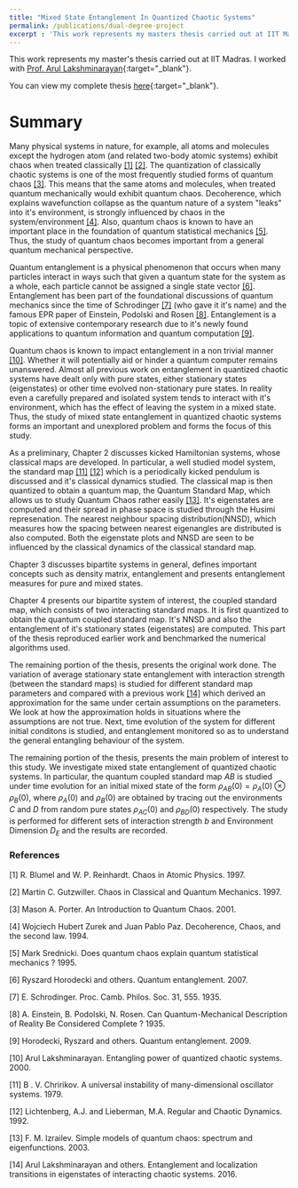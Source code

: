 ```yaml
---
title: "Mixed State Entanglement In Quantized Chaotic Systems"
permalink: /publications/dual-degree-project
excerpt : 'This work represents my masters thesis carried out at IIT Madras. We study the connections between chaos and quantum entanglement. In particular, we study mixed state entanglement in quantized chaotic systems, which forms an important and unexplored problem, with possible implications for quantum computing.'
---
```

<!-- date : 2016-06-03 -->
This work represents my master's thesis carried out at IIT Madras. I worked with [Prof. Arul Lakshminarayan](https://sites.google.com/view/arulakshminarayan){:target="_blank"}.

You can view my complete thesis [here](https://drive.google.com/file/d/1Shu4J47R_wIqWh6opb5N7-mZth3mWA3c/view){:target="_blank"}.

# Summary
Many physical systems in nature, for example, all atoms and molecules except the hydrogen atom (and related two-body atomic systems) exhibit chaos when treated classically [[1]](#1) [[2]](#2). The quantization of classically chaotic systems is one of the most frequently studied forms of quantum chaos [[3]](#3). This means that the same atoms and molecules, when treated quantum mechanically would exhibit quantum chaos. Decoherence, which explains wavefunction collapse as the quantum nature of a system "leaks" into it's environment, is strongly influenced by chaos in the system/environment [[4]](#4). Also, quantum chaos is known to have an important place in the foundation of quantum statistical mechanics [[5]](#5). Thus, the study of quantum chaos becomes important from a general quantum mechanical perspective.  

Quantum entanglement is a physical phenomenon that occurs when many particles interact in ways such that given a quantum state for the system as a whole, each particle cannot be assigned a single state vector [[6]](#6). Entanglement has been part of the foundational discussions of quantum mechanics since the time of Schrodinger [[7]](#7) (who gave it it's name) and the famous EPR paper of Einstein, Podolski and Rosen [[8]](#8). Entanglement is a topic of extensive contemporary research due to it's newly found applications to quantum information and quantum computation [[9]](#9).

Quantum chaos is known to impact entanglement in a non trivial manner [[10]](#10). Whether it will potentially aid or hinder a quantum computer remains unanswered. Almost all previous work on entanglement in quantized chaotic systems have dealt only with pure states, either stationary states (eigenstates) or other time evolved non-stationary pure states. In reality even a carefully prepared and isolated system tends to interact with it's environment, which has the effect of leaving the system in a mixed state. Thus, the study of mixed state entanglement in quantized chaotic systems forms an important and unexplored problem and forms the focus of this study. 

As a preliminary, Chapter 2 discusses kicked Hamiltonian systems, whose classical maps are developed. In particular, a well studied model system, the standard map [[11]](#11) [[12]](#12) which is a periodically kicked pendulum is discussed and it's classical dynamics studied. The classical map is then quantized to obtain a quantum map, the Quantum Standard Map, which allows us to study Quantum Chaos rather easily [[13]](#13). It's eigenstates are computed and their spread in phase space is studied through the Husimi represenation. The nearest neighbour spacing distribution(NNSD), which measures how the spacing between nearest eigenangles are distributed is also computed. Both the eigenstate plots and NNSD are seen to be influenced by the classical dynamics of the classical standard map. 

Chapter 3 discusses bipartite systems in general, defines important concepts such as density matrix, entanglement and presents entanglement measures for pure and mixed states.

Chapter 4 presents our bipartite system of interest, the coupled standard map, which consists of two interacting standard maps. It is first quantized to obtain the quantum coupled standard map. It's NNSD and also the entanglement of it's stationary states (eigenstates) are computed. This part of the thesis reproduced earlier work and benchmarked the numerical algorithms used.

The remaining portion of the thesis, presents the original work done. The variation of average stationary state entanglement with interaction strength (between the standard maps) is studied for different standard map parameters and compared with a previous work [[14]](#14) which derived an approximation for the same under certain assumptions on the parameters. We look at how the approximation holds in situations where the assumptions are not true. Next, time evolution of the system for different initial conditons is studied, and entanglement monitored so as to understand the general entangling behaviour of the system. 

The remaining portion of the thesis, presents the main problem of interest to this study. We investigate mixed state entanglement of quantized chaotic systems. In particular, the quantum coupled standard map $AB$ is studied under time evolution for an initial mixed state of the form $\rho_{AB}(0)=\rho_{A}(0) \otimes \rho_{B}(0)$, where $\rho_{A}(0)$ and $\rho_{B}(0)$ are obtained by tracing out the environments $C$ and $D$ from random pure states $\rho_{AC}(0)$ and $\rho_{BD}(0)$ respectively. The study is performed for different sets of interaction strength $b$ and Environment Dimension $D_{E}$ and the results are recorded.

### References
<a id="1">[1]</a>
R. Blumel and W. P. Reinhardt.
Chaos in Atomic Physics. 1997.

<a id="2">[2]</a>
Martin C. Gutzwiller.
Chaos  in  Classical  and  Quantum  Mechanics. 1997.

<a id="3">[3]</a>
Mason A. Porter.
An Introduction to Quantum Chaos. 2001.

<a id="4">[4]</a>
Wojciech Hubert Zurek and Juan Pablo Paz.
Decoherence, Chaos, and the second law. 1994.

<a id="5">[5]</a>
Mark Srednicki.
Does quantum chaos explain quantum statistical mechanics ? 1995.

<a id="6">[6]</a>
Ryszard Horodecki and others.
Quantum entanglement. 2007.

<a id="7">[7]</a>
E. Schrodinger.
Proc. Camb. Philos. Soc. 31, 555. 1935.

<a id="8">[8]</a>
A. Einstein, B. Podolski, N. Rosen.
Can Quantum-Mechanical Description of Reality Be Considered Complete ? 1935.

<a id="9">[9]</a>
Horodecki, Ryszard and others.
Quantum entanglement. 2009.

<a id="10">[10]</a>
Arul Lakshminarayan.
Entangling power of quantized chaotic systems. 2000.

<a id="11">[11]</a>
B . V. Chririkov.
A universal instability of many-dimensional oscillator systems. 1979.

<a id="12">[12]</a> 
Lichtenberg, A.J. and Lieberman, M.A.
Regular and Chaotic Dynamics. 1992.

<a id="13">[13]</a> 
F. M. Izrailev.
Simple models of quantum chaos: spectrum and eigenfunctions. 2003.

<a id="14">[14]</a> 
Arul Lakshminarayan and others.
Entanglement and localization transitions in eigenstates of interacting chaotic systems. 2016.
